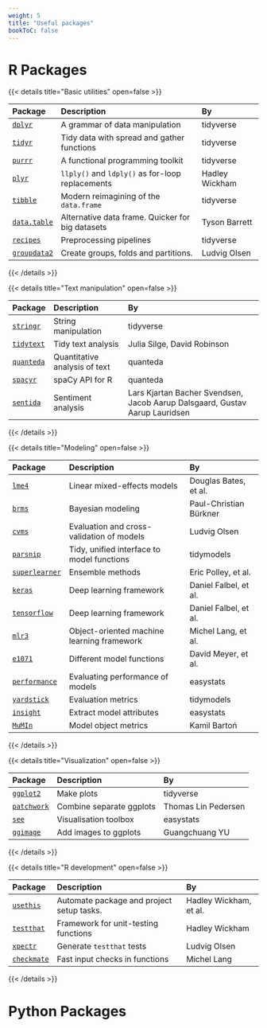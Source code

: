 ```yaml
---
weight: 5
title: "Useful packages"
bookToC: false
---
```


# R Packages

{{< details title="Basic utilities" open=false >}}

| Package                                                   | Description                                      | By             |
| :-------------------------------------------------------- | :----------------------------------------------- | :------------- |
| [`dplyr`](https://github.com/tidyverse/dplyr)             | A grammar of data manipulation                   | tidyverse      |
| [`tidyr`](https://github.com/tidyverse/tidyr)             | Tidy data with spread and gather functions       | tidyverse      |
| [`purrr`](https://github.com/tidyverse/purrr)             | A functional programming toolkit                 | tidyverse      |
| [`plyr`](https://github.com/hadley/plyr)                  | `llply()` and `ldply()` as for-loop replacements | Hadley Wickham |
| [`tibble`](https://github.com/tidyverse/tibble/)          | Modern reimagining of the `data.frame`           | tidyverse      |
| [`data.table`](https://github.com/Rdatatable/data.table)  | Alternative data frame. Quicker for big datasets | Tyson Barrett  |
| [`recipes`](https://github.com/tidymodels/recipes)        | Preprocessing pipelines                          | tidyverse |
| [`groupdata2`](https://github.com/LudvigOlsen/groupdata2) | Create groups, folds and partitions.             | Ludvig Olsen   |

{{< /details >}}

{{< details title="Text manipulation" open=false >}}

| Package                                              | Description                   | By                                                                          |
| :--------------------------------------------------- | :---------------------------- | :-------------------------------------------------------------------------- |
| [`stringr`](https://github.com/tidyverse/stringr)    | String manipulation           | tidyverse                                                                   |
| [`tidytext`](https://github.com/juliasilge/tidytext) | Tidy text analysis            | Julia Silge, David Robinson                                                 |
| [`quanteda`](https://github.com/quanteda/quanteda)   | Quantitative analysis of text | quanteda                                                                    |
| [`spacyr`](https://github.com/quanteda/spacyr)       | spaCy API for R               | quanteda                                                                    |
| [`sentida`](https://github.com/Guscode/Sentida)      | Sentiment analysis            | Lars Kjartan Bacher Svendsen, Jacob Aarup Dalsgaard, Gustav Aarup Lauridsen |

{{< /details >}}

{{< details title="Modeling" open=false >}}

| Package                                                   | Description                                | By            |
| :-------------------------------------------------------- | :----------------------------------------- | :------------ |
| [`lme4`](https://github.com/lme4/lme4)                    | Linear mixed-effects models                | Douglas Bates, et al. |
| [`brms`](https://github.com/paul-buerkner/brms)           | Bayesian modeling                          | Paul-Christian Bürkner |
| [`cvms`](https://github.com/LudvigOlsen/cvms)             | Evaluation and cross-validation of models  | Ludvig Olsen  |
| [`parsnip`](https://github.com/tidymodels/parsnip)        | Tidy, unified interface to model functions | tidymodels    |
| [`superlearner`](https://github.com/ecpolley/SuperLearner)| Ensemble methods                           | Eric Polley, et al. |
| [`keras`](https://keras.rstudio.com/)                     | Deep learning framework                    | Daniel Falbel, et al. |
| [`tensorflow`](https://tensorflow.rstudio.com/)           | Deep learning framework                    | Daniel Falbel, et al. |
| [`mlr3`](https://github.com/mlr-org/mlr3/)                | Object-oriented machine learning framework | Michel Lang, et al. |
| [`e1071`](https://cran.r-project.org/package=e1071)       | Different model functions                  | David Meyer, et al. |
| [`performance`](https://github.com/easystats/performance) | Evaluating performance of models           | easystats     |
| [`yardstick`](https://github.com/tidymodels/yardstick/)   | Evaluation metrics                         | tidymodels    |
| [`insight`](https://github.com/easystats/insight)         | Extract model attributes                   | easystats     |
| [`MuMIn`](https://cran.r-project.org/package=MuMIn)       | Model object metrics                       | Kamil Bartoń  |

{{< /details >}}

{{< details title="Visualization" open=false >}}

| Package                                               | Description              | By                  |
| :---------------------------------------------------- | :----------------------- | :------------------ |
| [`ggplot2`](https://github.com/tidyverse/ggplot2)     | Make plots               | tidyverse           |
| [`patchwork`](https://github.com/thomasp85/patchwork) | Combine separate ggplots | Thomas Lin Pedersen |
| [`see`](https://github.com/easystats/see)             | Visualisation toolbox    | easystats           |
| [`ggimage`](https://github.com/GuangchuangYu/ggimage) | Add images to ggplots    | Guangchuang YU      |

{{< /details >}}

{{< details title="R development" open=false >}}

| Package                                           | Description                          | By             |
| :------------------------------------------------ | :----------------------------------- | :------------- |
| [`usethis`](https://github.com/r-lib/usethis)     | Automate package and project setup tasks. | Hadley Wickham, et al. |
| [`testthat`](https://testthat.r-lib.org/)         | Framework for unit-testing functions | Hadley Wickham |
| [`xpectr`](https://github.com/LudvigOlsen/xpectr) | Generate `testthat` tests            | Ludvig Olsen   |
| [`checkmate`](https://github.com/mllg/checkmate)  | Fast input checks in functions       | Michel Lang    |

{{< /details >}}


# Python Packages

